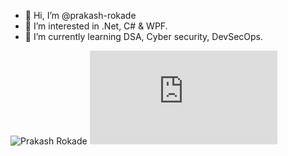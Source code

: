 - 👋 Hi, I’m @prakash-rokade
- 👀 I’m interested in .Net, C# & WPF.
- 🌱 I’m currently learning DSA, Cyber security, DevSecOps.

<img src="https://tryhackme-badges.s3.amazonaws.com/prakash.rokade.png" alt="Prakash Rokade" />

<iframe src="https://tryhackme.com/api/v2/badges/public-profile?userPublicId=1432065" style='border:none;'></iframe>
<!---
prakash-rokade/prakash-rokade is a ✨ special ✨ repository because its `README.md` (this file) appears on your GitHub profile.
You can click the Preview link to take a look at your changes.
--->
